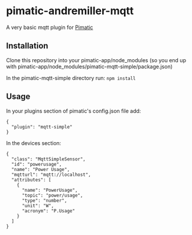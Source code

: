 pimatic-andremiller-mqtt
========================

A very basic mqtt plugin for [Pimatic](http://www.pimatic.org/)

Installation
------------
Clone this repository into your pimatic-app/node_modules (so you end up with pimatic-app/node_modules/pimatic-mqtt-simple/package.json)

In the pimatic-mqtt-simple directory run:
`npm install`

Usage
-----
In your plugins section of pimatic's config.json file add:

    {
      "plugin": "mqtt-simple"
    }

In the devices section:

    {
      "class": "MqttSimpleSensor",
      "id": "powerusage",
      "name": "Power Usage",
      "mqtturl": "mqtt://localhost",
      "attributes": [
        {
          "name": "PowerUsage",
          "topic": "power/usage",
          "type": "number",
          "unit": "W",
          "acronym": "P.Usage"
        }
      ]
    }
   
